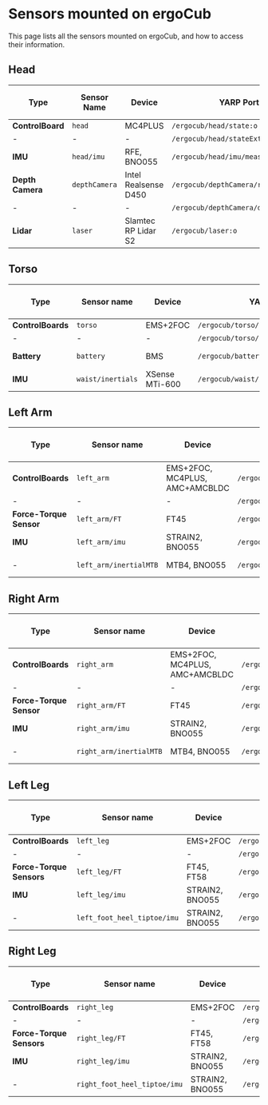 # Sensors mounted on ergoCub

This page lists all the sensors mounted on ergoCub, and how to access their information.

## Head

|Type |Sensor Name| Device | YARP Port | Data pattern | Publish rate (Hz) |
| --- | --- | --- | --- | --- | --- |
|**ControlBoard** | `head` | MC4PLUS | `/ergocub/head/state:o` | (joint_encoders) | 100 |
| - | - | - | `/ergocub/head/stateExt:o` | Defined in [stateExt.thrift](https://github.com/robotology/yarp/blob/master/src/libYARP_dev/src/idl/stateExt.thrift?rgh-link-date=2023-05-10T12%3A50%3A28Z) | 100 |
|**IMU** | `head/imu` | RFE, BNO055 | `/ergocub/head/imu/measures:o` | Defined in  [multipleAnalogSensorsSerializations.thrift](https://github.com/robotology/yarp/blob/master/src/devices/multipleAnalogSensorsMsgs/multipleAnalogSensorsSerializations.thrift?rgh-link-date=2023-05-10T12%3A50%3A28Z) | 100 |
|**Depth Camera** | `depthCamera` | Intel Realsense D450 | `/ergocub/depthCamera/rgbImage:o` | ( (R channel)  (G channel)  (B channel) ) | 30 |
| - | - | - | `/ergocub/depthCamera/depthImage:o` | (depth_pixels_list) | 30 |
|**Lidar** | `laser` | Slamtec RP Lidar S2 | `/ergocub/laser:o` | Defined in [LaserScan2D.thrift](https://github.com/robotology/yarp/blob/2d3aacc1493b9f1813afecbc1a272f21f358915d/src/libYARP_dev/src/idl/LaserScan2D.thrift#L15-L34) | 100 |

## Torso

|Type |Sensor name| Device | YARP Port |Data pattern | Publish Rate (Hz) |
| --- | --- | --- | --- | --- | --- |
|**ControlBoards** | `torso` | EMS+2FOC | `/ergocub/torso/state:o` | (joint_encoders) | 100|
| - | - | - | `/ergocub/torso/stateExt:o` | Defined in [stateExt.thrift](https://github.com/robotology/yarp/blob/master/src/libYARP_dev/src/idl/stateExt.thrift?rgh-link-date=2023-05-10T12%3A50%3A28Z) | 100|
| **Battery** | `battery` | BMS | `/ergocub/battery` | (voltage current charge temperature status) | 1 |
| **IMU** | `waist/inertials` | XSense MTi-600 | `/ergocub/waist/inertials/measures:o` | Defined in  [multipleAnalogSensorsSerializations.thrift](https://github.com/robotology/yarp/blob/master/src/devices/multipleAnalogSensorsMsgs/multipleAnalogSensorsSerializations.thrift?rgh-link-date=2023-05-10T12%3A50%3A28Z) | 100 |

## Left Arm

|Type |Sensor name| Device | YARP Port |Data pattern | Publish Rate (Hz) |
| --- | --- | --- | --- | --- | --- |
|**ControlBoards** | `left_arm` | EMS+2FOC, MC4PLUS, AMC+AMCBLDC | `/ergocub/left_arm/state:o` | (joint_encoders) | 100|
| - | - | - | `/ergocub/left_arm/stateExt:o` | Defined in [stateExt.thrift](https://github.com/robotology/yarp/blob/master/src/libYARP_dev/src/idl/stateExt.thrift?rgh-link-date=2023-05-10T12%3A50%3A28Z) | 100|
|**Force-Torque Sensor** | `left_arm/FT` | FT45 | `/ergocub/left_arm/FT/measures:o` | Defined in  [multipleAnalogSensorsSerializations.thrift](https://github.com/robotology/yarp/blob/master/src/devices/multipleAnalogSensorsMsgs/multipleAnalogSensorsSerializations.thrift?) |100|
|**IMU** | `left_arm/imu` | STRAIN2, BNO055 | `/ergocub/left_arm/imu/measures:o` | Defined in  [multipleAnalogSensorsSerializations.thrift](https://github.com/robotology/yarp/blob/master/src/devices/multipleAnalogSensorsMsgs/multipleAnalogSensorsSerializations.thrift?rgh-link-date=2023-05-10T12%3A50%3A28Z) | 100 |
| - | `left_arm/inertialMTB` | MTB4, BNO055 | `/ergocub/left_arm/inertialMTB/measures:o` | Defined in  [multipleAnalogSensorsSerializations.thrift](https://github.com/robotology/yarp/blob/master/src/devices/multipleAnalogSensorsMsgs/multipleAnalogSensorsSerializations.thrift?rgh-link-date=2023-05-10T12%3A50%3A28Z) | 100 |

## Right Arm

|Type |Sensor name| Device | YARP Port |Data pattern | Publish Rate (Hz) |
| --- | --- | --- | --- | --- | --- |
|**ControlBoards** | `right_arm` | EMS+2FOC, MC4PLUS, AMC+AMCBLDC | `/ergocub/right_arm/state:o` | (joint_encoders) | 100|
| - | - | - | `/ergocub/right_arm/stateExt:o` | Defined in [stateExt.thrift](https://github.com/robotology/yarp/blob/master/src/libYARP_dev/src/idl/stateExt.thrift?rgh-link-date=2023-05-10T12%3A50%3A28Z) | 100|
|**Force-Torque Sensor** | `right_arm/FT` | FT45 | `/ergocub/right_arm/FT/measures:o` | Defined in  [multipleAnalogSensorsSerializations.thrift](https://github.com/robotology/yarp/blob/master/src/devices/multipleAnalogSensorsMsgs/multipleAnalogSensorsSerializations.thrift?) |100|
|**IMU** | `right_arm/imu` | STRAIN2, BNO055 | `/ergocub/right_arm/imu/measures:o` | Defined in  [multipleAnalogSensorsSerializations.thrift](https://github.com/robotology/yarp/blob/master/src/devices/multipleAnalogSensorsMsgs/multipleAnalogSensorsSerializations.thrift?rgh-link-date=2023-05-10T12%3A50%3A28Z) | 100 |
| - | `right_arm/inertialMTB` | MTB4, BNO055 | `/ergocub/right_arm/inertialMTB/measures:o` | Defined in  [multipleAnalogSensorsSerializations.thrift](https://github.com/robotology/yarp/blob/master/src/devices/multipleAnalogSensorsMsgs/multipleAnalogSensorsSerializations.thrift?rgh-link-date=2023-05-10T12%3A50%3A28Z) | 100 |

## Left Leg

|Type |Sensor name| Device | YARP Port |Data pattern | Publish Rate (Hz) |
| --- | --- | --- | --- | --- | --- |
|**ControlBoards** | `left_leg` | EMS+2FOC | `/ergocub/left_leg/state:o` | (joint_encoders) | 100|
| - | - | - | `/ergocub/left_leg/stateExt:o` | Defined in [stateExt.thrift](https://github.com/robotology/yarp/blob/master/src/libYARP_dev/src/idl/stateExt.thrift?rgh-link-date=2023-05-10T12%3A50%3A28Z) | 100|
|**Force-Torque Sensors** | `left_leg/FT` | FT45, FT58 | `/ergocub/left_leg/FT/measures:o` | Defined in  [multipleAnalogSensorsSerializations.thrift](https://github.com/robotology/yarp/blob/master/src/devices/multipleAnalogSensorsMsgs/multipleAnalogSensorsSerializations.thrift?) |100|
|**IMU** | `left_leg/imu` | STRAIN2, BNO055 | `/ergocub/left_leg/imu/measures:o` | Defined in  [multipleAnalogSensorsSerializations.thrift](https://github.com/robotology/yarp/blob/master/src/devices/multipleAnalogSensorsMsgs/multipleAnalogSensorsSerializations.thrift?rgh-link-date=2023-05-10T12%3A50%3A28Z) | 100 |
| -  | `left_foot_heel_tiptoe/imu` | STRAIN2, BNO055 | `/ergocub/left_foot_heel_tiptoe/imu/measures:o` | Defined in  [multipleAnalogSensorsSerializations.thrift](https://github.com/robotology/yarp/blob/master/src/devices/multipleAnalogSensorsMsgs/multipleAnalogSensorsSerializations.thrift?rgh-link-date=2023-05-10T12%3A50%3A28Z) | 100 |

## Right Leg

|Type |Sensor name| Device | YARP Port |Data pattern | Publish Rate (Hz) |
| --- | --- | --- | --- | --- | --- |
|**ControlBoards** | `right_leg` | EMS+2FOC | `/ergocub/right_leg/state:o` | (joint_encoders) | 100|
| - | - | - | `/ergocub/right_leg/stateExt:o` | Defined in [stateExt.thrift](https://github.com/robotology/yarp/blob/master/src/libYARP_dev/src/idl/stateExt.thrift?rgh-link-date=2023-05-10T12%3A50%3A28Z) | 100|
|**Force-Torque Sensors** | `right_leg/FT` | FT45, FT58 | `/ergocub/right_leg/FT/measures:o` | Defined in  [multipleAnalogSensorsSerializations.thrift](https://github.com/robotology/yarp/blob/master/src/devices/multipleAnalogSensorsMsgs/multipleAnalogSensorsSerializations.thrift?) |100|
|**IMU** | `right_leg/imu` | STRAIN2, BNO055 | `/ergocub/right_leg/imu/measures:o` | Defined in  [multipleAnalogSensorsSerializations.thrift](https://github.com/robotology/yarp/blob/master/src/devices/multipleAnalogSensorsMsgs/multipleAnalogSensorsSerializations.thrift?rgh-link-date=2023-05-10T12%3A50%3A28Z) | 100 |
| -  | `right_foot_heel_tiptoe/imu` | STRAIN2, BNO055 | `/ergocub/right_foot_heel_tiptoe/imu/measures:o` | Defined in  [multipleAnalogSensorsSerializations.thrift](https://github.com/robotology/yarp/blob/master/src/devices/multipleAnalogSensorsMsgs/multipleAnalogSensorsSerializations.thrift?rgh-link-date=2023-05-10T12%3A50%3A28Z) | 100 |
